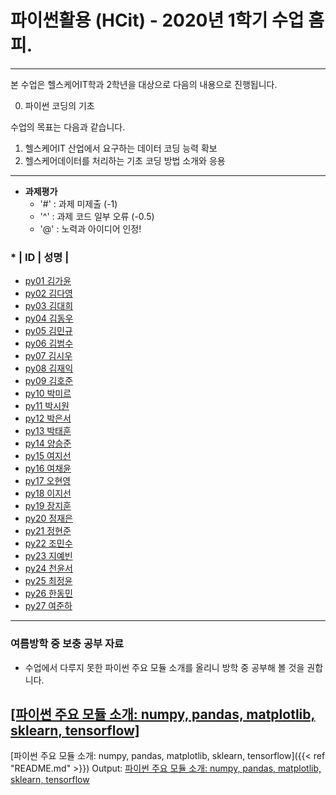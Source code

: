 # **파이썬활용 (HCit)** - 2020년 1학기 수업 홈피.
---
본 수업은 헬스케어IT학과 2학년을 대상으로 다음의 내용으로 진행됩니다.

0. 파이썬 코딩의 기초

수업의 목표는 다음과 같습니다.

1. 헬스케어IT 산업에서 요구하는 데이터 코딩 능력 확보
2. 헬스케어데이터를 처리하는 기초 코딩 방법 소개와 응용
---

- **과제평가**
  - '#' : 과제 미제출 (-1)
  - '^' : 과제 코드 일부 오류 (-0.5)
  - '@' : 노력과 아이디어 인정!
  
### * | ID | 성명 |
- [py01	김가윤](https://github.com/)
- [py02	김다영](https://github.com/)
- [py03	김대희](https://github.com/)
- [py04	김동우](https://github.com/)
- [py05	김민규](https://github.com/)
- [py06	김범수](https://github.com/)
- [py07	김시우](https://github.com/)
- [py08	김재익](https://github.com/)
- [py09	김호준](https://github.com/)
- [py10	박미르](https://github.com/)
- [py11	박시원](https://github.com/)
- [py12	박은서](https://github.com/)
- [py13	박태훈](https://github.com/)
- [py14	양승준](https://github.com/)
- [py15	여지선](https://github.com/)
- [py16	여채윤](https://github.com/)
- [py17	오현영](https://github.com/)
- [py18	이지선](https://github.com/)
- [py19	장지훈](https://github.com/)
- [py20	정재은](https://github.com/)
- [py21	정현준](https://github.com/)
- [py22	조민수](https://github.com/)
- [py23	지예빈](https://github.com/)
- [py24	천윤서](https://github.com/)
- [py25	최정윤](https://github.com/)
- [py26	한동민](https://github.com/)
- [py27	여준하](https://github.com/)

---

### 여름방학 중 보충 공부 자료
- 수업에서 다루지 못한 파이썬 주요 모듈 소개를 올리니 방학 중 공부해 볼 것을 권합니다.  

<a href="https://github.com/Redwoods/Py/tree/master/py2019/Lec/notebook/py_modules/" target="_blank">[파이썬 주요 모듈 소개: numpy, pandas, matplotlib, sklearn, tensorflow]</a>
---
[파이썬 주요 모듈 소개: numpy, pandas, matplotlib, sklearn, tensorflow]({{< ref "README.md" >}})
Output: <a href="https://github.com/Redwoods/Py/tree/master/py2019/Lec/notebook/py_modules/" target="_blank">파이썬 주요 모듈 소개: numpy, pandas, matplotlib, sklearn, tensorflow</a>

